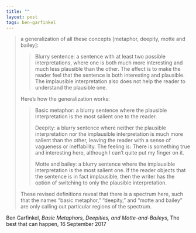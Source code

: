 ```yaml
---
title: ""
layout: post
tags: ben-garfinkel
---
```


> a generalization of all these concepts [metaphor, deepity, motte and bailey]:
> 
> >Blurry sentence: a sentence with at least two possible interpretations, where one is both much more interesting and much less plausible than the other. The effect is to make the reader feel that the sentence is both interesting and plausible. The implausible interpretation also does not help the reader to understand the plausible one.
> 
> Here’s how the generalization works:
> 
> > Basic metaphor: a blurry sentence where the plausible interpretation is the most salient one to the reader.
> > 
> > Deepity: a blurry sentence where neither the plausible interpretation nor the implausible interpretation is much more salient than the other, leaving the reader with a sense of vagueness or ineffability. The feeling is: There is something true and interesting here, although I can’t quite put my finger on it.
> > 
> > Motte and bailey: a blurry sentence where the implausible interpretation is the most salient one. If the reader objects that the sentence is in fact implausible, then the writer has the option of switching to only the plausible interpretation.
> 
> These revised definitions reveal that there is a spectrum here, such that the names “basic metaphor,” “deepity,” and “motte and bailey” are only calling out particular regions of the spectrum.

Ben Garfinkel, _Basic Metaphors, Deepities, and Motte-and-Baileys_, The best that can happen, 16 September 2017

